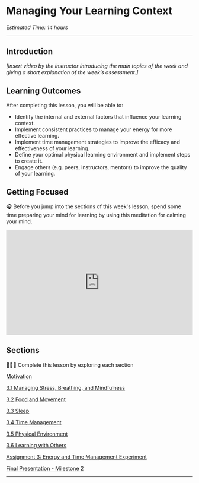 # Managing Your Learning Context

E*stimated Time: 14 hours*

---

## Introduction

*[Insert video by the instructor introducing the main topics of the week and giving a short explanation of the week’s assessment.]*

## **Learning Outcomes**

After completing this lesson, you will be able to:

- Identify the internal and external factors that influence your learning context.
- Implement consistent practices to manage your energy for more effective learning.
- Implement time management strategies to improve the efficacy and effectiveness of your learning.
- Define your optimal physical learning environment and implement steps to create it.
- Engage others (e.g. peers, instructors, mentors) to improve the quality of your learning.

## Getting Focused

<aside>


🎧 Before you jump into the sections of this week's lesson, spend some time preparing your mind for learning by using this meditation for calming your mind.

</aside>

<div style="position: relative; padding-bottom: 56.25%; height: 0;"><iframe src="https://www.youtube.com/embed/K4YoQHjaziI" title="YouTube video player" frameborder="0" allow="accelerometer; autoplay; clipboard-write; encrypted-media; gyroscope; picture-in-picture" allowfullscreen style="position: absolute; top: 0; left: 0; width: 100%; height: 100%;"></iframe></div>

## Sections

<aside>


👩🏿‍🏫 Complete this lesson by exploring each section

</aside>

[Motivation](/optimizing-your-learning/managing-your-learning-context/motivation.md)

[3.1 Managing Stress, Breathing, and Mindfulness](/optimizing-your-learning/managing-your-learning-context/managing-stress-breathing-and-mindfulness.md)

[3.2 Food and Movement](/optimizing-your-learning/managing-your-learning-context/food-and-movement.md)

[3.3 Sleep](/optimizing-your-learning/managing-your-learning-context/sleep.md)

[3.4 Time Management](/optimizing-your-learning/managing-your-learning-context/time-management.md)

[3.5 Physical Environment ](/optimizing-your-learning/managing-your-learning-context/physical-environment.md)

[3.6 Learning with Others](/optimizing-your-learning/managing-your-learning-context/learning-with-others.md)

[Assignment 3: Energy and Time Management Experiment](/optimizing-your-learning/managing-your-learning-context/assignment-3-energy-and-time-management-experiment.md)

[Final Presentation - Milestone 2](/optimizing-your-learning/managing-your-learning-context/final-presentation-milestone-2.md)

<!-- [Wrap up](/optimizing-your-learning/managing-your-learning-context/wrap-up.md) -->

---
